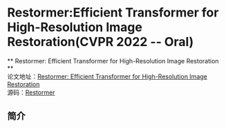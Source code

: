 # Restormer:Efficient Transformer for High-Resolution Image Restoration(CVPR 2022 -- Oral)
** Restormer: Efficient Transformer for High-Resolution Image Restoration **  
论文地址：[Restormer: Efficient Transformer for High-Resolution Image Restoration](https://arxiv.org/abs/2111.09881)  
源码：[Restormer](https://github.com/swz30/Restormer)  
## 简介
